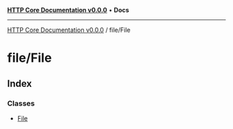 [**HTTP Core Documentation v0.0.0**](../../README.md) • **Docs**

***

[HTTP Core Documentation v0.0.0](../../modules.md) / file/File

# file/File

## Index

### Classes

- [File](classes/File.md)
